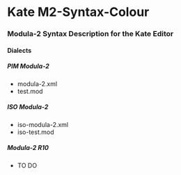 # Kate M2-Syntax-Colour
### Modula-2 Syntax Description for the Kate Editor

#### Dialects

##### PIM Modula-2
* modula-2.xml
* test.mod

##### ISO Modula-2
* iso-modula-2.xml
* iso-test.mod

##### Modula-2 R10
* TO DO
